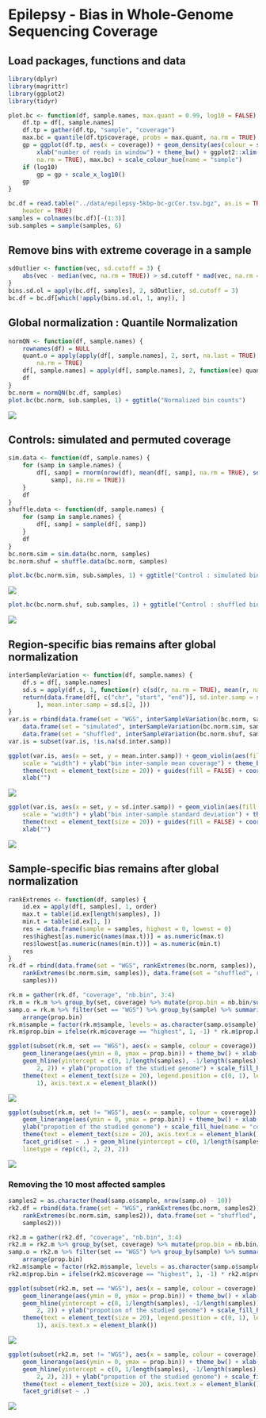 Epilepsy - Bias in Whole-Genome Sequencing Coverage
===================================================

Load packages, functions and data
---------------------------------

``` r
library(dplyr)
library(magrittr)
library(ggplot2)
library(tidyr)

plot.bc <- function(df, sample.names, max.quant = 0.99, log10 = FALSE) {
    df.tp = df[, sample.names]
    df.tp = gather(df.tp, "sample", "coverage")
    max.bc = quantile(df.tp$coverage, probs = max.quant, na.rm = TRUE)
    gp = ggplot(df.tp, aes(x = coverage)) + geom_density(aes(colour = sample)) + 
        xlab("number of reads in window") + theme_bw() + ggplot2::xlim(min(df.tp$coverage, 
        na.rm = TRUE), max.bc) + scale_colour_hue(name = "sample")
    if (log10) 
        gp = gp + scale_x_log10()
    gp
}

bc.df = read.table("../data/epilepsy-5kbp-bc-gcCor.tsv.bgz", as.is = TRUE, sep = "\t", 
    header = TRUE)
samples = colnames(bc.df)[-(1:3)]
sub.samples = sample(samples, 6)
```

Remove bins with extreme coverage in a sample
---------------------------------------------

``` r
sdOutlier <- function(vec, sd.cutoff = 3) {
    abs(vec - median(vec, na.rm = TRUE)) > sd.cutoff * mad(vec, na.rm = TRUE)
}
bins.sd.ol = apply(bc.df[, samples], 2, sdOutlier, sd.cutoff = 3)
bc.df = bc.df[which(!apply(bins.sd.ol, 1, any)), ]
```

Global normalization : Quantile Normalization
---------------------------------------------

``` r
normQN <- function(df, sample.names) {
    rownames(df) = NULL
    quant.o = apply(apply(df[, sample.names], 2, sort, na.last = TRUE), 1, mean, 
        na.rm = TRUE)
    df[, sample.names] = apply(df[, sample.names], 2, function(ee) quant.o[rank(ee)])
    df
}
bc.norm = normQN(bc.df, samples)
plot.bc(bc.norm, sub.samples, 1) + ggtitle("Normalized bin counts")
```

![](epilepsy-wgs-bias_files/figure-markdown_github/unnamed-chunk-3-1.png)

Controls: simulated and permuted coverage
-----------------------------------------

``` r
sim.data <- function(df, sample.names) {
    for (samp in sample.names) {
        df[, samp] = rnorm(nrow(df), mean(df[, samp], na.rm = TRUE), sd(df[, 
            samp], na.rm = TRUE))
    }
    df
}
shuffle.data <- function(df, sample.names) {
    for (samp in sample.names) {
        df[, samp] = sample(df[, samp])
    }
    df
}
bc.norm.sim = sim.data(bc.norm, samples)
bc.norm.shuf = shuffle.data(bc.norm, samples)

plot.bc(bc.norm.sim, sub.samples, 1) + ggtitle("Control : simulated bin counts")
```

![](epilepsy-wgs-bias_files/figure-markdown_github/unnamed-chunk-4-1.png)

``` r
plot.bc(bc.norm.shuf, sub.samples, 1) + ggtitle("Control : shuffled bin counts")
```

![](epilepsy-wgs-bias_files/figure-markdown_github/unnamed-chunk-4-2.png)

Region-specific bias remains after global normalization
-------------------------------------------------------

``` r
interSampleVariation <- function(df, sample.names) {
    df.s = df[, sample.names]
    sd.s = apply(df.s, 1, function(r) c(sd(r, na.rm = TRUE), mean(r, na.rm = TRUE)))
    return(data.frame(df[, c("chr", "start", "end")], sd.inter.samp = sd.s[1, 
        ], mean.inter.samp = sd.s[2, ]))
}
var.is = rbind(data.frame(set = "WGS", interSampleVariation(bc.norm, samples)), 
    data.frame(set = "simulated", interSampleVariation(bc.norm.sim, samples)), 
    data.frame(set = "shuffled", interSampleVariation(bc.norm.shuf, samples)))
var.is = subset(var.is, !is.na(sd.inter.samp))

ggplot(var.is, aes(x = set, y = mean.inter.samp)) + geom_violin(aes(fill = set), 
    scale = "width") + ylab("bin inter-sample mean coverage") + theme_bw() + 
    theme(text = element_text(size = 20)) + guides(fill = FALSE) + coord_flip() + 
    xlab("")
```

![](epilepsy-wgs-bias_files/figure-markdown_github/unnamed-chunk-5-1.png)

``` r
ggplot(var.is, aes(x = set, y = sd.inter.samp)) + geom_violin(aes(fill = set), 
    scale = "width") + ylab("bin inter-sample standard deviation") + theme_bw() + 
    theme(text = element_text(size = 20)) + guides(fill = FALSE) + coord_flip() + 
    xlab("")
```

![](epilepsy-wgs-bias_files/figure-markdown_github/unnamed-chunk-5-2.png)

Sample-specific bias remains after global normalization
-------------------------------------------------------

``` r
rankExtremes <- function(df, samples) {
    id.ex = apply(df[, samples], 1, order)
    max.t = table(id.ex[length(samples), ])
    min.t = table(id.ex[1, ])
    res = data.frame(sample = samples, highest = 0, lowest = 0)
    res$highest[as.numeric(names(max.t))] = as.numeric(max.t)
    res$lowest[as.numeric(names(min.t))] = as.numeric(min.t)
    res
}
rk.df = rbind(data.frame(set = "WGS", rankExtremes(bc.norm, samples)), data.frame(set = "simulated", 
    rankExtremes(bc.norm.sim, samples)), data.frame(set = "shuffled", rankExtremes(bc.norm.shuf, 
    samples)))

rk.m = gather(rk.df, "coverage", "nb.bin", 3:4)
rk.m = rk.m %>% group_by(set, coverage) %>% mutate(prop.bin = nb.bin/sum(nb.bin))
samp.o = rk.m %>% filter(set == "WGS") %>% group_by(sample) %>% summarize(prop.bin = sum(prop.bin)) %>% 
    arrange(prop.bin)
rk.m$sample = factor(rk.m$sample, levels = as.character(samp.o$sample))
rk.m$prop.bin = ifelse(rk.m$coverage == "highest", 1, -1) * rk.m$prop.bin

ggplot(subset(rk.m, set == "WGS"), aes(x = sample, colour = coverage)) + geom_point(aes(y = prop.bin)) + 
    geom_linerange(aes(ymin = 0, ymax = prop.bin)) + theme_bw() + xlab("sample") + 
    geom_hline(yintercept = c(0, 1/length(samples), -1/length(samples)), linetype = c(1, 
        2, 2)) + ylab("propotion of the studied genome") + scale_fill_hue(name = "coverage") + 
    theme(text = element_text(size = 20), legend.position = c(0, 1), legend.justification = c(0, 
        1), axis.text.x = element_blank())
```

![](epilepsy-wgs-bias_files/figure-markdown_github/unnamed-chunk-6-1.png)

``` r
ggplot(subset(rk.m, set != "WGS"), aes(x = sample, colour = coverage)) + geom_point(aes(y = prop.bin)) + 
    geom_linerange(aes(ymin = 0, ymax = prop.bin)) + theme_bw() + xlab("sample") + 
    ylab("propotion of the studied genome") + scale_fill_hue(name = "coverage") + 
    theme(text = element_text(size = 20), axis.text.x = element_blank(), legend.position = "bottom") + 
    facet_grid(set ~ .) + geom_hline(yintercept = c(0, 1/length(samples), -1/length(samples)), 
    linetype = rep(c(1, 2, 2), 2))
```

![](epilepsy-wgs-bias_files/figure-markdown_github/unnamed-chunk-6-2.png)

### Removing the 10 most affected samples

``` r
samples2 = as.character(head(samp.o$sample, nrow(samp.o) - 10))
rk2.df = rbind(data.frame(set = "WGS", rankExtremes(bc.norm, samples2)), data.frame(set = "simulated", 
    rankExtremes(bc.norm.sim, samples2)), data.frame(set = "shuffled", rankExtremes(bc.norm.shuf, 
    samples2)))

rk2.m = gather(rk2.df, "coverage", "nb.bin", 3:4)
rk2.m = rk2.m %>% group_by(set, coverage) %>% mutate(prop.bin = nb.bin/sum(nb.bin))
samp.o = rk2.m %>% filter(set == "WGS") %>% group_by(sample) %>% summarize(prop.bin = sum(prop.bin)) %>% 
    arrange(prop.bin)
rk2.m$sample = factor(rk2.m$sample, levels = as.character(samp.o$sample))
rk2.m$prop.bin = ifelse(rk2.m$coverage == "highest", 1, -1) * rk2.m$prop.bin

ggplot(subset(rk2.m, set == "WGS"), aes(x = sample, colour = coverage)) + geom_point(aes(y = prop.bin)) + 
    geom_linerange(aes(ymin = 0, ymax = prop.bin)) + theme_bw() + xlab("sample") + 
    geom_hline(yintercept = c(0, 1/length(samples), -1/length(samples)), linetype = c(1, 
        2, 2)) + ylab("propotion of the studied genome") + scale_fill_hue(name = "coverage") + 
    theme(text = element_text(size = 20), legend.position = c(0, 1), legend.justification = c(0, 
        1), axis.text.x = element_blank())
```

![](epilepsy-wgs-bias_files/figure-markdown_github/unnamed-chunk-7-1.png)

``` r
ggplot(subset(rk2.m, set != "WGS"), aes(x = sample, colour = coverage)) + ggplot2::geom_point(aes(y = prop.bin)) + 
    geom_linerange(aes(ymin = 0, ymax = prop.bin)) + theme_bw() + xlab("sample") + 
    geom_hline(yintercept = c(0, 1/length(samples), -1/length(samples)), linetype = rep(c(1, 
        2, 2), 2)) + ylab("propotion of the studied genome") + scale_fill_hue(name = "coverage") + 
    theme(text = element_text(size = 20), axis.text.x = element_blank(), legend.position = "bottom") + 
    facet_grid(set ~ .)
```

![](epilepsy-wgs-bias_files/figure-markdown_github/unnamed-chunk-7-2.png)
